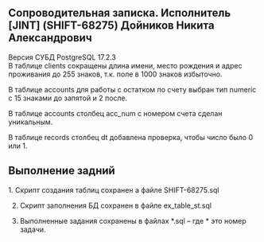 <h2>Сопроводительная записка. Исполнитель [JINT] (SHIFT-68275) Дойников Никита Александрович</h2>

Версия СУБД PostgreSQL 17.2.3\
В таблице clients сокращены длина имени, место рождения и адрес проживания до 255 знаков, т.к. поле в 1000 знаков избыточно.  

В таблице accounts для работы с остатком по счету выбран тип numeric с 15 знаками до запятой и 2 после.  

В таблице accounts столбец acc_num с номером счета сделан уникальным.  

В таблице records столбец dt добавлена проверка, чтобы число было 0 или 1.

<h2>Выполнение задний</h2>
1. Скрипт создания таблиц сохранен а файле SHIFT-68275.sql

2. Скрипт заполнения БД сохранен в файле ex_table_st.sql

3. Выполненные задания сохранены в файлах *.sql – где * это номер задачи.
